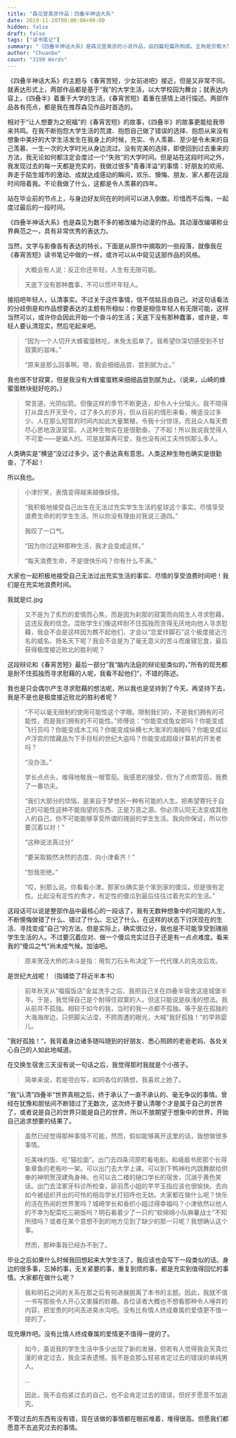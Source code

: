 ```yaml
---
title: "森见登美彦作品：四叠半神话大系"
date: 2019-11-28T00:00:00+09:00
hidden: false
draft: false
tags: ["读书笔记"]
summary: "《四叠半神话大系》是森见登美彦的小说作品，由四篇短篇所构成。主角是京都大学三年级男学生，随着一年级社团选择不同，而经历了不同的大学生活。该作品也被改编为同名动漫作品，是我最喜欢的动漫之一。这篇文章是对原作的摘录与思考"
author: "Chuanbo"
count: "3199 Words"
---
```


《四叠半神话大系》的主题与《春宵苦短，少女前进吧》接近，但是又非常不同。就表达形式上，两部作品都是基于“我”的大学生活，以大学校园为舞台；就表达内容上，《四叠半》着重于大学的生活，《春宵苦短》着重在感情上进行描述。两部作品各有亮点，都是我在推荐森见作品时首选的。

相对于“让人想要为之祝福”的《春宵苦短》的故事，《四叠半》的故事更能给我带来共鸣。在我不断抱怨大学生活的荒渡、抱怨自己做了错误的选择、抱怨从来没有想象中美好的大学生活发生在我身上的时候，充实、令人羡慕、至少是令未来的自己羡慕、一生一次的大学时光从身边流过。没有完美的选择，即使回到过去重来的方法，我无论如何都注定会度过一个“失败”的大学时间。但是站在这段时间之外，我发现过去的每一天都是充实的，我做过很多”青春洋溢“的事情：好朋友的欢闹、奔走于陌生城市的激动、成就达成感动的瞬间，欢乐、懊悔、朋友、家人都在这段时间陪着我。不论我做了什么，这都是令人羡慕的四年。

站在毕业前的节点上，与身边好友同在的时间可以进入倒数。珍惜而不后悔，一起度过最后的一段时间。

《四叠半神话大系》也是森见为数不多的被改编为动漫的作品。其动漫改编堪称业界典范之一，具有非常优秀的表达力。

当然，文字与影像各有表达的特长，下面是从原作中摘取的一些段落，就像我在《春宵苦短》读书笔记中做的一样，或许可以从中窥见这部作品的风格。

> 大概会有人说：反正你还年轻，人生有无限可能。
>
> 天底下没有那种蠢事，不可以惯坏年轻人。

接招吧年轻人，认清事实。不过关于这件事情，信不信姑且由自己。对这句话看法的分歧倒是和作品想要表达的主题有所相似：你要是相信年轻人有无限可能，这样当然可以，或许你会因此开始一个奋斗的生活；天底下没有那种蠢事，或许是，年轻人要认清现实，然后宅起来吧。

> “因为一个人切开大蜂蜜蛋糕吃，未免太孤单了。我希望你深切感受到不甘寂寞的滋味。”
>
> “原来是那么回事啊。嗯，我会细细品尝、尝到腻为止。”

我也很不甘寂寞，但是我没有大蜂蜜蛋糕来细细品尝到腻为止。（说来，山崎的蜂蜜蛋糕块挺好吃的。）

> 常言道，光阴似箭。但像这样的季节不断更迭，却令人十分恼火。我不晓得打从盘古开天至今，过了多久的岁月，但从目前的情形来看，横竖没过多少。人在那么短暂的时间内如此大量繁殖，令我十分惊讶。而且众人每天费尽心思地汲汲营营。人这种生物实在是很勤奋。了不起！所以我说我觉得人不可爱——是骗人的。可是就算再可爱，我也没有闲工夫怜悯那么多人。

人类确实是”横竖“没过过多少。这个表达真有意思。人类这种生物也确实是很勤奋，了不起！

所以我也。

> 小津狞笑，表情变得越来越像妖怪。
>
> “我积极地接受自己出生在无法过充实学生生活的星球这个事实。尽情享受浪费生命的的学生生活。所以你没有理由对我说三道四。”
>
> 我叹了一口气。
>
> “因为你过这种那种生活，我才会变成这样。”
>
> “每天浪费生命，不是很快乐吗？你有什么不满。”

大家也一起积极地接受自己无法过出充实生活的事实、尽情的享受浪费时间吧！我们是在充实地浪费时间。

我就是烂.jpg

> 又不是为了炙烈的爱情而心焦，而是因为刹那的寂寞而向陌生人寻求慰藉，这违反我的信念。混账学生们像这样耐不住孤独而贪得无厌地向他人寻求慰藉，我会不会是这样因为瞧不起他们、才会以“恋爱绊脚石”这个极度接近污名的威名、扬名天下呢？我会不会是为了毫无意义的苦斗而废寝忘食，最后获得极度接近败北的胜利呢？

这段辩论和《春宵苦短》最后一部分”我“脑内法庭的辩论挺类似的，”所有的现充都是耐不住孤独而寻求慰藉的人呢，我看不起他们“，不错的陈述。

我也是只会偶尔产生寻求慰藉的想法呢，所以我也是坚持到了今天。再坚持下去，我是不是也是极度接近败北的胜利者呢？

> “不可以毫无限制的使用可能性这个字眼。限制我们的，不是我们拥有的可能性，而是我们拥有的不可能性。”师傅说：“你能变成兔女郎吗？你能变成飞行员吗？你能变成木工吗？你能变成纵横七大海洋的海贼吗？你能变成以卢浮宫的馆藏品为下手目标的世纪大盗吗？你能变成超级计算机的开发者吗？
>
> “没办法。”
>
> 学长点点头，难得地敬我一根雪茄。我感恩的接受，但为了点燃雪茄，我费了一番功夫。
>
> “我们大部分的烦恼，是来自于梦想另一种有可能的人生。把希望寄托于自己的可能性这种不能指望的东西、正是万恶之源。你必须认同无法变成其他人的自己。你不可能能够享受所谓的瑰丽的学生生活。我向你保证，所以你要沉着以对！”
>
> “这种说法真过分”
>
> “要采取毅然决然的态度、向小津看齐！”
>
> “恕我拒绝。”
>
> “哎，别那么说。你看看小津。那家伙确实是个笨到家的傻瓜，但是很有定性。比起没有定性的秀才，有定性的傻瓜到最后往往过着充实的生活。”

这段话可以说是整部作品中最核心的一段话了，我有无数种想象中的可能的人生，不断懊悔做错了什么、错过了什么、忘记了什么，在这样的状态下讨厌现在的生活、寻找变成”自己“的方法。但是实际上，确实很过分，我也是不可能享受到瑰丽学生生活的人。不过要沉着应对、做一个傻瓜充实过日子还是有一点点难度。看来我的”傻瓜之气“尚未成气候。加油吧。

> 原来贺茂大桥的决斗是指：用剪刀石头布决定下一代代理人的先攻后攻。

是世纪大战呢！（指铺垫了将近半本书）

> 前年秋天从“福猫饭店”金盆洗手之后、我把自己关在四叠半宿舍这座城堡半年。于是，我觉得自己是个耐得住寂寞的人，但这只能说是肤浅的想法。我从前并不孤独。相较于如今的我，当时的我一点都不孤独。等于是在孤独的大海海岸边，只把脚尖沾湿，不顾周遭的眼光，大喊“我好孤独！”的早熟婴儿。

”我好孤独！“，我背着身边诸多随叫随到的好朋友、悉心照顾的老爸老妈、各处关心自己的人如此地喊道。

在交换生宿舍三天没有说一句话之后，我觉得那时我就是个小孩子。

> 简单来说，若是坦白写，如同各位的猜想，我喜欢上她了。

”我“认清”四叠半“世界真相之后，终于承认了一直不承认的、毫无争议的事情。曾经在犹豫和胆怯间不断错过了无数次，这次终于要认清哪个才是属于自己的世界了，或者说是自己的世界只能是自己的世界，所以不放期望于想象中的世界，开始自己追求想要的结果了。

> 虽然已经觉得那种事情不可能，然而，假如能够离开这里的话，我想做很多事情。
>
> 吃美味的饭、吃“猫拉面”。出门去四条河原町看电影。和峨眉书房那个长得象章鱼的老板吵一架。可以出门去大学上课。可以到下鸭神社内跳舞献给供奉的神明贺茂建角身神。也可以去二楼的樋口学长的宿舍，沉溺于黄色笑话。出门去洼冢牙科诊所检查，舔羽贯小姐的芊芊玉指应该也很愉快。去向如今被组织开出的可怜的相岛学长打招呼也无妨。大家都在做什么呢？快乐的活在热闹的世界里吗？城崎学长和香织小姐过得幸福吗？小津依然以他人的不幸为配菜吃三碗饭吗？明石看着少了一只的“软绵绵小队麻薯战士”不知所措吗？或者在某个意想不到的地方见到了缺少的那一只呢？我想确认这个事。
>
> 然而，那种事我已经办不到了。

毕业之后如果什么时候我回想起来大学生活了，我应该也会写下一段类似的话。身边的很多事，忘掉的事，无关紧要的事，重复到烦的事，都是充实到值得回忆的事情。大家都在做什么呢？

> 我和明石之间的关系在那之后有何进展脱离了本书的主题。因此，我就不值一书写那些令人开心又害臊的妙趣。各位读者大概也不想看那种令人唾弃的内容，把宝贵的时间丢进臭水沟吧。没有比有情人终成眷属的爱情更不值一提的了。

现充爆炸吧。没有比情人终成眷属的爱情更不值得一提的了。

> 如今，虽说我的学生生活中多少出现了新的发展，但若有人觉得我会天真烂漫的肯定过去，我会深表遗憾。我不是会那么轻易肯定过去的错误的单纯男人。
>
> …
>
> 因此，我不会抱紧过去的自己，也不会肯定过去的错误，但好歹愿意不加追究。

不管过去的东西有没有错，现在该做的事情都在眼前堆着，堆得很高。但愿我们都愿意不去追究过去的事情。